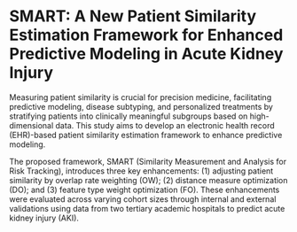 # SMART: A New Patient Similarity Estimation Framework for Enhanced Predictive Modeling in Acute Kidney Injury
Measuring patient similarity is crucial for precision medicine, facilitating predictive modeling, disease subtyping, and personalized treatments by stratifying patients into clinically meaningful subgroups based on high-dimensional data. This study aims to develop an electronic health record (EHR)-based patient similarity estimation framework to enhance predictive modeling.  

The proposed framework, SMART (Similarity Measurement and Analysis for Risk Tracking), introduces three key enhancements: (1) adjusting patient similarity by overlap rate weighting (OW); (2) distance measure optimization (DO); and (3) feature type weight optimization (FO). These enhancements were evaluated across varying cohort sizes through internal and external validations using data from two tertiary academic hospitals to predict acute kidney injury (AKI).
